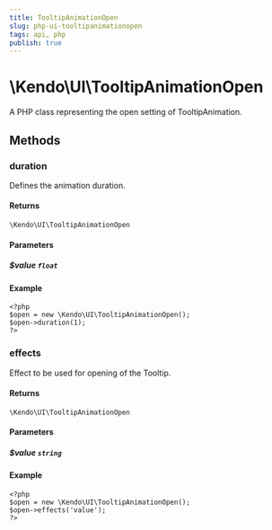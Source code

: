 ```yaml
---
title: TooltipAnimationOpen
slug: php-ui-tooltipanimationopen
tags: api, php
publish: true
---
```


# \Kendo\UI\TooltipAnimationOpen

A PHP class representing the open setting of TooltipAnimation.


## Methods

### duration
Defines the animation duration.

#### Returns
`\Kendo\UI\TooltipAnimationOpen`

#### Parameters

##### $value `float`



#### Example 
    <?php
    $open = new \Kendo\UI\TooltipAnimationOpen();
    $open->duration(1);
    ?>

### effects
Effect to be used for opening of the Tooltip.

#### Returns
`\Kendo\UI\TooltipAnimationOpen`

#### Parameters

##### $value `string`



#### Example 
    <?php
    $open = new \Kendo\UI\TooltipAnimationOpen();
    $open->effects('value');
    ?>

 
